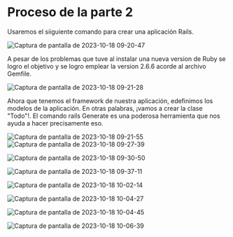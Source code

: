 # Proceso de la parte 2

Usaremos el siiguiente comando para crear una aplicación Rails.

![Captura de pantalla de 2023-10-18 09-20-47](https://github.com/miguelvega/ExamenParcial-CC3S2/assets/124398378/866f075e-bc3b-4a5e-bfe8-a3c4db1d77f4)

A pesar de los problemas que tuve al instalar una nueva version de Ruby se logro el objetivo y se logro emplear la version 2.6.6 acorde al archivo
Gemfile.

![Captura de pantalla de 2023-10-18 09-21-28](https://github.com/miguelvega/ExamenParcial-CC3S2/assets/124398378/e756e65c-ae97-47d7-83f8-8f575ae09d3c)


Ahora que tenemos el framework de nuestra aplicación, edefinimos los modelos de la aplicación. En otras palabras, ¡vamos a crear la clase "Todo"!. El comando rails Generate es una poderosa herramienta que nos ayuda a hacer precisamente eso.

![Captura de pantalla de 2023-10-18 09-21-55](https://github.com/miguelvega/ExamenParcial-CC3S2/assets/124398378/19bc511d-b145-4f6d-aeee-5f319dfb09a7)
![Captura de pantalla de 2023-10-18 09-27-39](https://github.com/miguelvega/ExamenParcial-CC3S2/assets/124398378/44f928d0-2b26-4a5b-b9e0-bcf5a9c5b9ad)

![Captura de pantalla de 2023-10-18 09-30-50](https://github.com/miguelvega/ExamenParcial-CC3S2/assets/124398378/1cb4f441-4421-400f-b0e8-ceea2b06ac28)


![Captura de pantalla de 2023-10-18 09-37-11](https://github.com/miguelvega/ExamenParcial-CC3S2/assets/124398378/db9b2920-c6c1-43bf-9d58-2e22daa15771)

![Captura de pantalla de 2023-10-18 10-02-14](https://github.com/miguelvega/ExamenParcial-CC3S2/assets/124398378/ccfd7c89-b2cf-43c9-b3f9-c760d19d0962)



![Captura de pantalla de 2023-10-18 10-04-27](https://github.com/miguelvega/ExamenParcial-CC3S2/assets/124398378/5c4c30b2-7adf-4323-ba5e-06c215ee4d41)

![Captura de pantalla de 2023-10-18 10-04-45](https://github.com/miguelvega/ExamenParcial-CC3S2/assets/124398378/577c0a10-bae4-4d5c-892f-818e7abf9fd4)

![Captura de pantalla de 2023-10-18 10-06-39](https://github.com/miguelvega/ExamenParcial-CC3S2/assets/124398378/2ae0a3d2-0066-472d-96ee-ff6ac99b092c)












